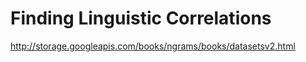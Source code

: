 Finding Linguistic Correlations
===


http://storage.googleapis.com/books/ngrams/books/datasetsv2.html
